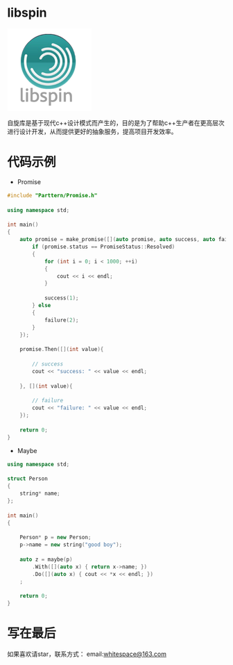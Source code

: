 # libspin
![libspin_logo](documentation/icons/libspin.png)

自旋库是基于现代c++设计模式而产生的，目的是为了帮助c++生产者在更高层次进行设计开发，从而提供更好的抽象服务，提高项目开发效率。

# 代码示例
- Promise

```c++
#include "Parttern/Promise.h"

using namespace std;

int main()
{
    auto promise = make_promise([](auto promise, auto success, auto failure){
        if (promise.status == PromiseStatus::Resolved)
        {
            for (int i = 0; i < 1000; ++i)
            {
                cout << i << endl;
            }

            success(1);
        } else
        {
            failure(2);
        }
    });

    promise.Then([](int value){

        // success
        cout << "success: " << value << endl;

    }, [](int value){

        // failure
        cout << "failure: " << value << endl;
    });

    return 0;
}
```

- Maybe

```c++
using namespace std;

struct Person
{
    string* name;
};

int main()
{

    Person* p = new Person;
    p->name = new string("good boy");

    auto z = maybe(p)
        .With([](auto x) { return x->name; })
        .Do([](auto x) { cout << *x << endl; })
    ;

    return 0;
}
```


# 写在最后
如果喜欢请star，联系方式：
email:whitespace@163.com
